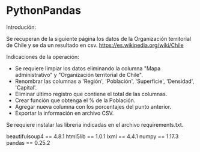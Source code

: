 # PythonPandas

Introdución:

Se recuperan de la siguiente página los datos de la Organización territorial de Chile y se da un resultado en csv.
https://es.wikipedia.org/wiki/Chile

Indicaciones de la operación:

* Se requiere limpiar los datos eliminando la columna "Mapa administrativo" y "Organización territorial de Chile".
* Renombrar las columnas a 'Región', 'Población', 'Superficie', 'Densidad', 'Capital'.
* Eliminar último registro que contiene el total  de las columnas.
* Crear función que obtenga el % de la Población.
* Agregar nueva columna con los porcentajes del punto anterior.
* Exportar la información en archivo CSV.

Se requiere instalar las libreria indicadas en el archivo requirements.txt.

beautifulsoup4 == 4.8.1 
html5lib == 1.0.1 
lxml == 4.4.1
numpy == 1.17.3 
pandas == 0.25.2
